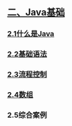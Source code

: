 ## [二、Java基础](../README.md)

### [2.1什么是Java](./notebooks/2.1.md)

### [2.2基础语法](./notebooks/2.2.md)

### [2.3流程控制](./notebooks/2.3.md)

### [2.4数组](./notebooks/2.4.md)

### 2.5综合案例